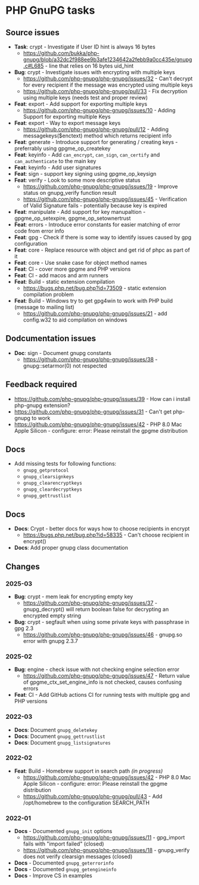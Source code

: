 # PHP GnuPG tasks

## Source issues

- **Task**: crypt - Investigate if User ID hint is always 16 bytes
  - https://github.com/bukka/php-gnupg/blob/a32dc2f988ee9b3afe1234642a2febb9a0cc435e/gnupg.c#L685 - line that relies on 16 bytes uid_hint
- **Bug**: crypt - Investigate issues with encrypting with multiple keys
  - https://github.com/php-gnupg/php-gnupg/issues/32 - Can't decrypt for every recipient if the message was encrypted using multiple keys
  - https://github.com/php-gnupg/php-gnupg/pull/33 - Fix decryption using multiple keys (needs test and proper review)
- **Feat**: export - Add support for exporting multiple keys
  - https://github.com/php-gnupg/php-gnupg/issues/10 - Adding Support for exporting multiple Keys
- **Feat**: export - Way to export message keys
  - https://github.com/php-gnupg/php-gnupg/pull/12 - Adding messagekeys($enctext) method which returns recipient info
- **Feat**: generate - Introduce support for generating / creating keys - preferrably using gpgme_op_createkey
- **Feat**: keyinfo - Add `can_encrypt`, `can_sign`, `can_certify` and `can_authenticate` to the main key
- **Feat**: keyinfo - Add user signatures
- **Feat**: sign - support key signing using gpgme_op_keysign
- **Feat**: verify - Look to some more descriptive status
  - https://github.com/php-gnupg/php-gnupg/issues/19 - Improve status on gnupg_verify function result
  - https://github.com/php-gnupg/php-gnupg/issues/45 - Verification of Valid Signature fails - potentially because key is expired
- **Feat**: manipulate - Add support for key manupaltion - gpgme_op_setexpire, gpgme_op_setownertrust
- **Feat**: errors - Introduce error constants for easier matching of error code from error info
- **Feat**: gpg - Check if there is some way to identify issues caused by gpg configuration
- **Feat**: core - Replace resource with object and get rid of phpc as part of it
- **Feat**: core - Use snake case for object method names
- **Feat**: CI - cover more gpgme and PHP versions
- **Feat**: CI - add macos and arm runners
- **Feat**: Build - static extension compilation
  - https://bugs.php.net/bug.php?id=73509 - static extension compilation problem
- **Feat**: Build - Windows try to get gpg4win to work with PHP build (message to mailing list)
  - https://github.com/php-gnupg/php-gnupg/issues/21 - add config.w32 to aid compilation on windows

## Dodcumentation issues

- **Doc**: sign - Document gnupg constants
  - https://github.com/php-gnupg/php-gnupg/issues/38 - gnupg::setarmor(0) not respected

## Feedback required

- https://github.com/php-gnupg/php-gnupg/issues/39 - How can i install php-gnupg extension?
- https://github.com/php-gnupg/php-gnupg/issues/31 - Can't get php-gnupg to work
- https://github.com/php-gnupg/php-gnupg/issues/42 - PHP 8.0 Mac Apple Silicon - configure: error: Please reinstall the gpgme distribution


## Docs

- Add missing tests for following functions:
  - `gnupg_getprotocol`
  - `gnupg_clearsignkeys`
  - `gnupg_clearencryptkeys`
  - `gnupg_cleardecryptkeys`
  - `gnupg_gettrustlist`

## Docs

- **Docs**: Crypt - better docs for ways how to choose recipients in encrypt
  - https://bugs.php.net/bug.php?id=58335 - Can't choose recipient in encrypt()
- **Docs**: Add proper gnupg class documentation


## Changes

### 2025-03

- **Bug**: crypt - mem leak for encrypting empty key
  - https://github.com/php-gnupg/php-gnupg/issues/37 - gnupg_decrypt() will return boolean false for decrypting an encrypted empty string
- **Bug**: crypt - segfault when using some private keys with passphrase in gpg 2.3
  - https://github.com/php-gnupg/php-gnupg/issues/46 - gnupg.so error with gnupg 2.3.7

### 2025-02

- **Bug**: engine - check issue with not checking engine selection error
  - https://github.com/php-gnupg/php-gnupg/issues/47 - Return value of gpgme_ctx_set_engine_info is not checked, causes confusing errors
- **Feat**: CI - Add GitHub actions CI for running tests with multiple gpg and PHP versions

### 2022-03

- **Docs**: Document `gnupg_deletekey`
- **Docs**: Document `gnupg_gettrustlist`
- **Docs**: Document `gnupg_listsignatures`

### 2022-02

- **Feat**: Build - Homebrew support in search path _(in progress)_
  - https://github.com/php-gnupg/php-gnupg/issues/42 - PHP 8.0 Mac Apple Silicon - configure: error: Please reinstall the gpgme distribution
  - https://github.com/php-gnupg/php-gnupg/pull/43 - Add /opt/homebrew to the configuration SEARCH_PATH
### 2022-01

- **Docs** - Documented `gnupg_init` options
  - https://github.com/php-gnupg/php-gnupg/issues/11 - gpg_import fails with "import failed" (closed)
  - https://github.com/php-gnupg/php-gnupg/issues/18 - gnupg_verify does not verify clearsign messages (closed)
- **Docs** - Documented `gnupg_geterrorinfo`
- **Docs** - Documented `gnupg_getengineinfo`
- **Docs** - Improve CS in examples